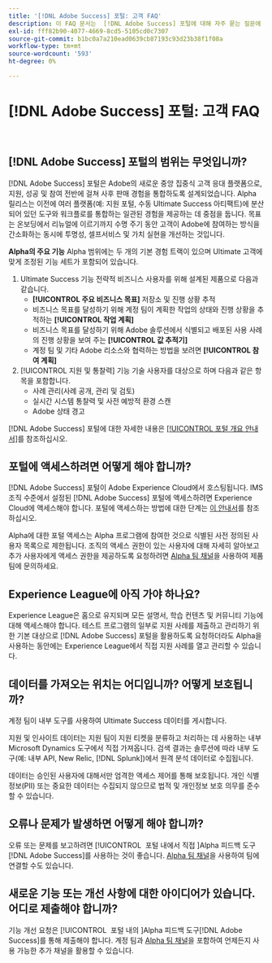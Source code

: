```yaml
---
title: '[!DNL Adobe Success] 포털: 고객 FAQ'
description: 이 FAQ 문서는  [!DNL Adobe Success] 포털에 대해 자주 묻는 질문에 대한 답변을 제공합니다.
exl-id: fff82b90-4077-4669-8cd5-5105cd0c7307
source-git-commit: b1bc0a7a210ead0639cb87193c93d23b38f1f08a
workflow-type: tm+mt
source-wordcount: '593'
ht-degree: 0%

---
```


# [!DNL Adobe Success] 포털: 고객 FAQ

 

## [!DNL Adobe Success] 포털의 범위는 무엇입니까?

[!DNL Adobe Success] 포털은 Adobe의 새로운 중앙 집중식 고객 응대 플랫폼으로, 지원, 성공 및 참여 전반에 걸쳐 사후 판매 경험을 통합하도록 설계되었습니다. Alpha 릴리스는 이전에 여러 플랫폼(예: 지원 포털, 수동 Ultimate Success 아티팩트)에 분산되어 있던 도구와 워크플로를 통합하는 일관된 경험을 제공하는 데 중점을 둡니다. 목표는 온보딩에서 리뉴얼에 이르기까지 수명 주기 동안 고객이 Adobe에 참여하는 방식을 간소화하는 동시에 투명성, 셀프서비스 및 가치 실현을 개선하는 것입니다.

**Alpha의 주요 기능**
Alpha 범위에는 두 개의 기본 경험 트랙이 있으며 Ultimate 고객에 맞게 조정된 기능 세트가 포함되어 있습니다.
1. Ultimate Success 기능
전략적 비즈니스 사용자를 위해 설계된 제품으로 다음과 같습니다.
   * **[!UICONTROL 주요 비즈니스 목표]** 저장소 및 진행 상황 추적
   * 비즈니스 목표를 달성하기 위해 계정 팀이 계획한 작업의 상태와 진행 상황을 추적하는 **[!UICONTROL 작업 계획]**
   * 비즈니스 목표를 달성하기 위해 Adobe 솔루션에서 식별되고 배포된 사용 사례의 진행 상황을 보여 주는 **[!UICONTROL 값 추적기]**
   * 계정 팀 및 기타 Adobe 리소스와 협력하는 방법을 보려면 **[!UICONTROL 참여 계획]**
1. [!UICONTROL 지원 및 통찰력] 기능
기술 사용자를 대상으로 하며 다음과 같은 항목을 포함합니다.
   * 사례 관리(사례 공개, 관리 및 검토)
   * 실시간 시스템 통찰력 및 사전 예방적 환경 스캔
   * Adobe 상태 경고

[!DNL Adobe Success] 포털에 대한 자세한 내용은 [[!UICONTROL 포털 개요 안내서]](/help/adobe-success-portal/adobe-success-portal-introduction.md)를 참조하십시오.

## 포털에 액세스하려면 어떻게 해야 합니까?

[!DNL Adobe Success] 포털이 Adobe Experience Cloud에서 호스팅됩니다. IMS 조직 수준에서 설정된 [!DNL Adobe Success] 포털에 액세스하려면 Experience Cloud에 액세스해야 합니다. 포털에 액세스하는 방법에 대한 단계는 [이 안내서](/help/adobe-success-portal/access-to-the-adobe-success-portal.md)를 참조하십시오.

Alpha에 대한 포털 액세스는 Alpha 프로그램에 참여한 것으로 식별된 사전 정의된 사용자 목록으로 제한됩니다. 조직의 액세스 권한이 있는 사용자에 대해 자세히 알아보고 추가 사용자에게 액세스 권한을 제공하도록 요청하려면 [Alpha 팀 채널](https://teams.microsoft.com/l/channel/19:h-GcuAZs9uF05rervqTdx2U27ohYINuRUIfbMte9B-U1@thread.tacv2/General?groupId=02b87789-3475-47e4-94c1-0981f63ae89f&tenantId=fa7b1b5a-7b34-4387-94ae-d2c178decee1)을 사용하여 제품 팀에 문의하세요.

## Experience League에 아직 가야 하나요?

Experience League은 홈으로 유지되며 모든 설명서, 학습 컨텐츠 및 커뮤니티 기능에 대해 액세스해야 합니다. 테스트 프로그램의 일부로 지원 사례를 제출하고 관리하기 위한 기본 대상으로 [!DNL Adobe Success] 포털을 활용하도록 요청하더라도 Alpha을 사용하는 동안에는 Experience League에서 직접 지원 사례를 열고 관리할 수 있습니다.

## 데이터를 가져오는 위치는 어디입니까? 어떻게 보호됩니까?

계정 팀이 내부 도구를 사용하여 Ultimate Success 데이터를 게시합니다.

지원 및 인사이트 데이터는 지원 팀이 지원 티켓을 분류하고 처리하는 데 사용하는 내부 Microsoft Dynamics 도구에서 직접 가져옵니다. 검색 결과는 솔루션에 따라 내부 도구(예: 내부 API, New Relic, [!DNL Splunk])에서 원격 분석 데이터로 수집됩니다.

데이터는 승인된 사용자에 대해서만 엄격한 액세스 제어를 통해 보호됩니다. 개인 식별 정보(PII) 또는 중요한 데이터는 수집되지 않으므로 법적 및 개인정보 보호 의무를 준수할 수 있습니다.

## 오류나 문제가 발생하면 어떻게 해야 합니까?

오류 또는 문제를 보고하려면 [!UICONTROL &#x200B; 포털 내에서 직접 &#x200B;]Alpha 피드백 도구[!DNL Adobe Success]를 사용하는 것이 좋습니다. [Alpha 팀 채널](https://teams.microsoft.com/l/channel/19:h-GcuAZs9uF05rervqTdx2U27ohYINuRUIfbMte9B-U1@thread.tacv2/General?groupId=02b87789-3475-47e4-94c1-0981f63ae89f&tenantId=fa7b1b5a-7b34-4387-94ae-d2c178decee1)을 사용하여 팀에 연결할 수도 있습니다.

## 새로운 기능 또는 개선 사항에 대한 아이디어가 있습니다. 어디로 제출해야 합니까?

기능 개선 요청은 [!UICONTROL &#x200B; 포털 내의 &#x200B;]Alpha 피드백 도구[!DNL Adobe Success]를 통해 제출해야 합니다. 계정 팀과 [Alpha 팀 채널](https://teams.microsoft.com/l/channel/19:h-GcuAZs9uF05rervqTdx2U27ohYINuRUIfbMte9B-U1@thread.tacv2/General?groupId=02b87789-3475-47e4-94c1-0981f63ae89f&tenantId=fa7b1b5a-7b34-4387-94ae-d2c178decee1)을 포함하여 언제든지 사용 가능한 추가 채널을 활용할 수 있습니다.
